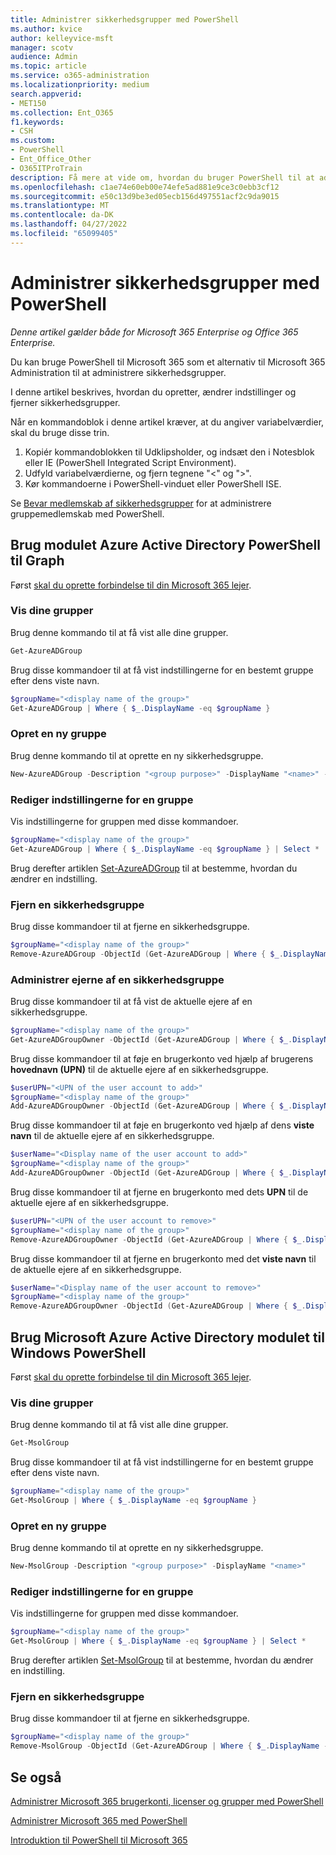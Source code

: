 ```yaml
---
title: Administrer sikkerhedsgrupper med PowerShell
ms.author: kvice
author: kelleyvice-msft
manager: scotv
audience: Admin
ms.topic: article
ms.service: o365-administration
ms.localizationpriority: medium
search.appverid:
- MET150
ms.collection: Ent_O365
f1.keywords:
- CSH
ms.custom:
- PowerShell
- Ent_Office_Other
- O365ITProTrain
description: Få mere at vide om, hvordan du bruger PowerShell til at administrere sikkerhedsgrupper.
ms.openlocfilehash: c1ae74e60eb00e74efe5ad881e9ce3c0ebb3cf12
ms.sourcegitcommit: e50c13d9be3ed05ecb156d497551acf2c9da9015
ms.translationtype: MT
ms.contentlocale: da-DK
ms.lasthandoff: 04/27/2022
ms.locfileid: "65099405"
---
```

# <a name="manage-security-groups-with-powershell"></a>Administrer sikkerhedsgrupper med PowerShell

*Denne artikel gælder både for Microsoft 365 Enterprise og Office 365 Enterprise.*

Du kan bruge PowerShell til Microsoft 365 som et alternativ til Microsoft 365 Administration til at administrere sikkerhedsgrupper. 

I denne artikel beskrives, hvordan du opretter, ændrer indstillinger og fjerner sikkerhedsgrupper. 

Når en kommandoblok i denne artikel kræver, at du angiver variabelværdier, skal du bruge disse trin.

1. Kopiér kommandoblokken til Udklipsholder, og indsæt den i Notesblok eller IE (PowerShell Integrated Script Environment).
2. Udfyld variabelværdierne, og fjern tegnene "<" og ">".
3. Kør kommandoerne i PowerShell-vinduet eller PowerShell ISE.

Se [Bevar medlemskab af sikkerhedsgrupper](maintain-group-membership-with-microsoft-365-powershell.md) for at administrere gruppemedlemskab med PowerShell.

## <a name="use-the-azure-active-directory-powershell-for-graph-module"></a>Brug modulet Azure Active Directory PowerShell til Graph

Først [skal du oprette forbindelse til din Microsoft 365 lejer](connect-to-microsoft-365-powershell.md#connect-with-the-azure-active-directory-powershell-for-graph-module).

### <a name="list-your-groups"></a>Vis dine grupper

Brug denne kommando til at få vist alle dine grupper.

```powershell
Get-AzureADGroup
```
Brug disse kommandoer til at få vist indstillingerne for en bestemt gruppe efter dens viste navn.

```powershell
$groupName="<display name of the group>"
Get-AzureADGroup | Where { $_.DisplayName -eq $groupName }
```

### <a name="create-a-new-group"></a>Opret en ny gruppe

Brug denne kommando til at oprette en ny sikkerhedsgruppe.

```powershell
New-AzureADGroup -Description "<group purpose>" -DisplayName "<name>" -MailEnabled $false -SecurityEnabled $true -MailNickName "<email name>"
```

### <a name="change-the-settings-on-a-group"></a>Rediger indstillingerne for en gruppe

Vis indstillingerne for gruppen med disse kommandoer.

```powershell
$groupName="<display name of the group>"
Get-AzureADGroup | Where { $_.DisplayName -eq $groupName } | Select *
```

Brug derefter artiklen [Set-AzureADGroup](/powershell/module/azuread/set-azureadgroup) til at bestemme, hvordan du ændrer en indstilling.

### <a name="remove-a-security-group"></a>Fjern en sikkerhedsgruppe

Brug disse kommandoer til at fjerne en sikkerhedsgruppe.

```powershell
$groupName="<display name of the group>"
Remove-AzureADGroup -ObjectId (Get-AzureADGroup | Where { $_.DisplayName -eq $groupName }).ObjectId
```

### <a name="manage-the-owners-of-a-security-group"></a>Administrer ejerne af en sikkerhedsgruppe

Brug disse kommandoer til at få vist de aktuelle ejere af en sikkerhedsgruppe.

```powershell
$groupName="<display name of the group>"
Get-AzureADGroupOwner -ObjectId (Get-AzureADGroup | Where { $_.DisplayName -eq $groupName }).ObjectId
```
Brug disse kommandoer til at føje en brugerkonto ved hjælp af brugerens **hovednavn (UPN)** til de aktuelle ejere af en sikkerhedsgruppe.

```powershell
$userUPN="<UPN of the user account to add>"
$groupName="<display name of the group>"
Add-AzureADGroupOwner -ObjectId (Get-AzureADGroup | Where { $_.DisplayName -eq $groupName }).ObjectId -RefObjectId (Get-AzureADUser | Where { $_.UserPrincipalName -eq $userUPN }).ObjectId
```
Brug disse kommandoer til at føje en brugerkonto ved hjælp af dens **viste navn** til de aktuelle ejere af en sikkerhedsgruppe.

```powershell
$userName="<Display name of the user account to add>"
$groupName="<display name of the group>"
Add-AzureADGroupOwner -ObjectId (Get-AzureADGroup | Where { $_.DisplayName -eq $groupName }).ObjectId -RefObjectId (Get-AzureADUser | Where { $_.DisplayName -eq $userName }).ObjectId
```
Brug disse kommandoer til at fjerne en brugerkonto med dets **UPN** til de aktuelle ejere af en sikkerhedsgruppe.

```powershell
$userUPN="<UPN of the user account to remove>"
$groupName="<display name of the group>"
Remove-AzureADGroupOwner -ObjectId (Get-AzureADGroup | Where { $_.DisplayName -eq $groupName }).ObjectId -OwnerId (Get-AzureADUser | Where { $_.UserPrincipalName -eq $userUPN }).ObjectId
```

Brug disse kommandoer til at fjerne en brugerkonto med det **viste navn** til de aktuelle ejere af en sikkerhedsgruppe.

```powershell
$userName="<Display name of the user account to remove>"
$groupName="<display name of the group>"
Remove-AzureADGroupOwner -ObjectId (Get-AzureADGroup | Where { $_.DisplayName -eq $groupName }).ObjectId -OwnerId (Get-AzureADUser | Where { $_.DisplayName -eq $userName }).ObjectId
```

## <a name="use-the-microsoft-azure-active-directory-module-for-windows-powershell"></a>Brug Microsoft Azure Active Directory modulet til Windows PowerShell

Først [skal du oprette forbindelse til din Microsoft 365 lejer](connect-to-microsoft-365-powershell.md#connect-with-the-microsoft-azure-active-directory-module-for-windows-powershell).

### <a name="list-your-groups"></a>Vis dine grupper

Brug denne kommando til at få vist alle dine grupper.

```powershell
Get-MsolGroup
```
Brug disse kommandoer til at få vist indstillingerne for en bestemt gruppe efter dens viste navn.

```powershell
$groupName="<display name of the group>"
Get-MsolGroup | Where { $_.DisplayName -eq $groupName }
```

### <a name="create-a-new-group"></a>Opret en ny gruppe

Brug denne kommando til at oprette en ny sikkerhedsgruppe.

```powershell
New-MsolGroup -Description "<group purpose>" -DisplayName "<name>"
```

### <a name="change-the-settings-on-a-group"></a>Rediger indstillingerne for en gruppe

Vis indstillingerne for gruppen med disse kommandoer.

```powershell
$groupName="<display name of the group>"
Get-MsolGroup | Where { $_.DisplayName -eq $groupName } | Select *
```

Brug derefter artiklen [Set-MsolGroup](/powershell/module/msonline/set-msolgroup) til at bestemme, hvordan du ændrer en indstilling.

### <a name="remove-a-security-group"></a>Fjern en sikkerhedsgruppe

Brug disse kommandoer til at fjerne en sikkerhedsgruppe.

```powershell
$groupName="<display name of the group>"
Remove-MsolGroup -ObjectId (Get-AzureADGroup | Where { $_.DisplayName -eq $groupName }).ObjectId
```

## <a name="see-also"></a>Se også

[Administrer Microsoft 365 brugerkonti, licenser og grupper med PowerShell](manage-user-accounts-and-licenses-with-microsoft-365-powershell.md)
  
[Administrer Microsoft 365 med PowerShell](manage-microsoft-365-with-microsoft-365-powershell.md)
  
[Introduktion til PowerShell til Microsoft 365](getting-started-with-microsoft-365-powershell.md)